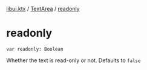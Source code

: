 [libui.ktx](../README.md) / [TextArea](README.md) / [readonly](readonly.md)

# readonly

`var readonly: Boolean`

Whether the text is read-only or not. Defaults to `false`

